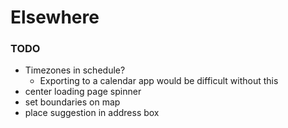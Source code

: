 # Elsewhere

### TODO

- Timezones in schedule?
  - Exporting to a calendar app would be difficult without this
- center loading page spinner
- set boundaries on map
- place suggestion in address box
